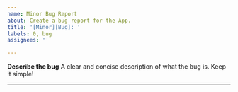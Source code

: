 ```yaml
---
name: Minor Bug Report
about: Create a bug report for the App.
title: '[Minor][Bug]: '
labels: 0, bug
assignees: ''

---
```


**Describe the bug**
A clear and concise description of what the bug is. Keep it simple!

* * *
